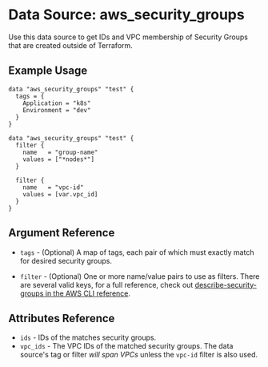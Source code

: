 
# Data Source: aws_security_groups

Use this data source to get IDs and VPC membership of Security Groups that are created
outside of Terraform.

## Example Usage

```hcl
data "aws_security_groups" "test" {
  tags = {
    Application = "k8s"
    Environment = "dev"
  }
}
```

```hcl
data "aws_security_groups" "test" {
  filter {
    name   = "group-name"
    values = ["*nodes*"]
  }

  filter {
    name   = "vpc-id"
    values = [var.vpc_id]
  }
}
```

## Argument Reference

* `tags` - (Optional) A map of tags, each pair of which must exactly match for
desired security groups.

* `filter` - (Optional) One or more name/value pairs to use as filters. There are
several valid keys, for a full reference, check out
[describe-security-groups in the AWS CLI reference][1].

## Attributes Reference

* `ids` - IDs of the matches security groups.
* `vpc_ids` - The VPC IDs of the matched security groups. The data source's tag or filter *will span VPCs*
unless the `vpc-id` filter is also used.

[1]: https://docs.aws.amazon.com/cli/latest/reference/ec2/describe-security-groups.html
